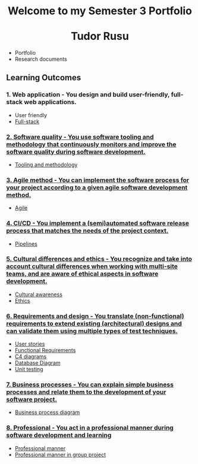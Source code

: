 <h1 align="center">Welcome to my Semester 3 Portfolio <br><br>Tudor Rusu </h1>
<ul>
  <li>Portfolio</li>
  <li>Research documents</li>
</ul>
<h2>Learning Outcomes</h2>
<h3>1. Web application - You design and build user-friendly, full-stack web applications.</h3>
<ul>
  <li>User friendly</li>
  <li><a href="https://github.com/TudorRu/S3-portfolio/blob/main/Portfolio/README.md#fullStack">Full-stack</li>
</ul>
<h3>2. Software quality - You use software tooling and methodology that continuously monitors and improve the software quality during software development.</h3>
<ul>
  <li><a href="https://github.com/TudorRu/S3-portfolio/blob/main/Portfolio/README.md#qualityAssurance">Tooling and methodology</li>
</ul>
<h3>3. Agile method - You can implement the software process for your project according to a given agile software development method.</h3>
<ul>
  <li>Agile</li>
</ul>
<h3>4. CI/CD - You implement a (semi)automated software release process that matches the needs of the project context.</h3>
<ul>
  <li><a href="https://github.com/TudorRu/S3-portfolio/blob/main/Portfolio/README.md#Pipeline">Pipelines</li>
</ul>
<h3>5. Cultural differences and ethics - You recognize and take into account cultural differences when working with multi-site teams, and are aware of ethical aspects in software development.</h3>
<ul>
  <li><a href="https://github.com/TudorRu/S3-portfolio/blob/main/Portfolio/README.md#CAwareness">Cultural awareness</li>
  <li>Ethics</li>
</ul>
<h3>6. Requirements and design - You translate (non-functional) requirements to extend existing (architectural) designs and can validate them using multiple types of test techniques.</h3>
<ul>
  <li><a href="https://github.com/TudorRu/S3-portfolio/blob/main/Portfolio/README.md#UStories">User stories</li>
  <li><a href="https://github.com/TudorRu/S3-portfolio/blob/main/Portfolio/README.md#FRequirements">Functional Requirements</li>
  <li><a href="https://github.com/TudorRu/S3-portfolio/blob/main/Portfolio/README.md#C4">C4 diagrams</li>
  <li><a href="https://github.com/TudorRu/S3-portfolio/blob/main/Portfolio/README.md#Database">Database Diagram</li>
  <li><a href="https://github.com/TudorRu/S3-portfolio/blob/main/Portfolio/README.md#UTest">Unit testing</li>
</ul>
<h3>7. Business processes - You can explain simple business processes and relate them to the development of your software project.</h3>
<ul>
  <li><a href="https://github.com/TudorRu/S3-portfolio/blob/main/Portfolio/README.md#BProcess">Business process diagram</li>
</ul>
<h3>8. Professional - You act in a professional manner during software development and learning</h3>
<ul>
  <li>Professional manner</li>
  <li>Professional manner in group project</li>
</ul>

